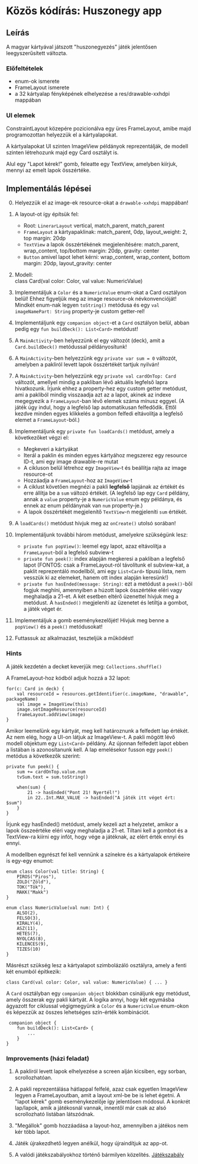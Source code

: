 # Közös kódírás: Huszonegy app

## Leírás

A magyar kártyával játszott "huszonegyezés" játék jelentősen leegyszerűsített változta.

### Előfeltételek

* enum-ok ismerete
* FrameLayout ismerete
* a 32 kártyalap fényképének elhelyezése a res/drawable-xxhdpi mappában

### UI elemek

ConstraintLayout közepére pozicionálva egy üres FrameLayout, amibe majd programozottan helyezzük el a kártyalapokat.

A kártyalapokat UI szinten ImageView példányok reprezentálják, de modell szinten létrehozunk majd egy Card osztályt is.

Alul egy "Lapot kérek!" gomb, feleatte egy TextView, amelyben kiírjuk, mennyi az emelt lapok összértéke.

## Implementálás lépései

0. Helyezzük el az image-ek resource-okat a `drawable-xxhdpi` mappában!

1. A layout-ot így építsük fel:
    * Root: `LinerarLayout` vertical, match_parent, match_parent
    * `FrameLayout` a kártyapaklinak: match_parent, 0dp, layout_weight: 2, top margin: 20dp
    * `TextView` a lapok összértékének megjelenítésére: match_parent, wrap_content, top/bottom margin: 20dp, gravity: center
    * `Button` amivel lapot lehet kérni: wrap_content, wrap_content, bottom margin: 20dp, layout_gravity: center

2. Modell:  
    class Card(val color: Color, val value: NumericValue)

3. Implementáljuk a `Color` és a `NumericValue` enum-okat a Card osztályon belül! Ehhez figyeljük meg az image resource-ok névkonvencióját! Mindkét enum-nak legyen `toString()` metódusa és egy `val imageNamePart: String` property-je custom getter-rel!

4. Implementáljunk egy `companion object`-et a `Card` osztályon belül, abban pedig egy `fun buildDeck(): List<Card>` metódust!

5. A `MainActivity`-ben helyezzünk el egy változót (deck), amit a `Card.buildDeck()` metódussal példányosítunk!

6. A `MainActivity`-ben helyezzünk egy `private var sum = 0` változót, amelyben a pakliról levett lapok összértékét tartjuk nyilván!

7. A `MainActivity`-ben helyezzünk egy `private val cardOnTop: Card` változót, amellyel mindig a pakliban lévő aktuális legfelső lapra hivatkozunk. 
Írjunk ehhez a property-hez egy custom getter metódust, ami a pakliból mindig visszaadja azt az a lapot, akinek az indexe megegyezik a `FrameLayout`-ban lévő elemek száma mínusz eggyel.
(A játék úgy indul, hogy a legfelső lap automatikusan felfedődik. Ettől kezdve minden egyes klikkelés a gombon felfedi eltávolítja a legfelső elemet a `FrameLayout`-ból.)

8. Implementáljunk egy `private fun loadCards()` metódust, amely a következőket végzi el:
    * Megkeveri a kártyákat
    * Iterál a paklin és minden egyes kártyához megszerez egy resource ID-t, ami egy image drawable-re mutat
    * A cikluson belül létrehoz egy `ImageView`-t és beállítja rajta az image resource-ot
    * Hozzáadja a `FrameLayout`-hoz az `ImageView`-t
    * A ciklust követően megnézi a pakli **legfelső** lapjának az értékét és erre állítja be a `sum` változó értékét. (A legfelső lap egy `Card` példány, annak a `value` property-je a `NumericValue` enum egy példánya, és ennek az enum példánynak van `num` property-je.)
    * A lapok összértékét megjelenítő `TextView`-n megjeleníti `sum` értékét.

9. A `loadCards()` metódust hívjuk meg az `onCreate()` utolsó sorában!

10. Implementáljunk további három metódust, amelyekre szükségünk lesz:
    * `private fun popView()`: leemel egy lapot, azaz eltávolítja a `FrameLayout`-ból a legfelső subview-t
    * `private fun peek()`: index alapján megkeresi a pakliban a legfelső lapot (FONTOS: csak a FrameLayout-ról távolítunk el subview-kat, a paklit reprezentáló modellből, ami egy `List<Card>` típusú lista, nem vesszük ki az elemeket, hanem ott index alapján keresünk!)
    * `private fun hasEnded(message: String)`: ezt a metódust a `peek()`-ből fogjuk meghíni, amennyiben a húzott lapok összértéke eléri vagy meghaladja a 21-et. A két esetben eltérő üzenettel hívjuk meg a metódust. A `hasEnded()` megjeleníti az üzenetet és letiltja a gombot, a játék véget ér.

11. Implementáljuk a gomb eseménykezelőjét! Hívjuk meg benne a `popView()` és a `peek()` metódusokat!

12. Futtassuk az alkalmazást, teszteljük a működést!



### Hints

A játék kezdetén a decket keverjük meg: `Collections.shuffle()`

A FrameLayout-hoz kódból adjuk hozzá a 32 lapot:

    for(c: Card in deck) {
        val resourceId = resources.getIdentifier(c.imageName, "drawable", packageName)
        val image = ImageView(this)
        image.setImageResource(resourceId)
        frameLayout.addView(image)
    }

Amikor leemelünk egy kártyát, meg kell határoznunk a felfedett lap értékét. Az nem elég, hogy a UI-on látjuk az ImageView-t. A pakli mögött lévő modell objektum egy `List<Card>` példány. Az újonnan felfedett lapot ebben a listában is azonosítanunk kell. A lap emelésekor fusson egy `peek()` metódus a következők szerint:

    private fun peek() {
        sum += cardOnTop.value.num
        tvSum.text = sum.toString()
    
        when(sum) {
            21 -> hasEnded("Pont 21! Nyertél!")
            in 22..Int.MAX_VALUE -> hasEnded("A játék itt véget ért: $sum")
        }
    }

Írjunk egy hasEnded() metódust, amely kezeli azt a helyzetet, amikor a lapok összeértéke eléri vagy meghaladja a 21-et. Tiltani kell a gombot és a TextView-ra kiírni egy infót, hogy vége a játéknak, az elért érték ennyi és ennyi.

A modellben egyrészt fel kell vennünk a színekre és a kártyalapok értékeire is egy-egy enumot:

    enum class Color(val title: String) {
        PIROS("Piros"),
        ZOLD("Zöld"),
        TOK("Tök"),
        MAKK("Makk")
    }

    enum class NumericValue(val num: Int) {
        ALSO(2),
        FELSO(3),
        KIRALY(4),
        ASZ(11),
        HETES(7),
        NYOLCAS(8),
        KILENCES(9),
        TIZES(10)
    }

Másrészt szükség lesz a kártyalapot szimbolázáló osztályra, amely a fenti két enumból építkezik:

    class Card(val color: Color, val value: NumericValue) { ... }

A `Card` osztályban egy `companion object` blokkban csináljunk egy metódust, amely összerak egy pakli kártyát. A logika annyi, hogy két egymásba ágyazott for ciklussal végigmegyünk a `Color` és a `NumericValue` enum-okon és képezzük az összes lehetséges szín-érték kombinációt.

     companion object {
        fun buildDeck(): List<Card> {
            ...
        }
    }

### Improvements (házi feladat)

1. A pakliról levett lapok elhelyezése a screen alján kicsiben, egy sorban, scrollozhatóan.

2. A pakli reprezentálása hátlappal felfelé, azaz csak egyetlen ImageView legyen a FrameLayoutban, amit a layout xml-be be is lehet égetni. A "lapot kérek" gomb eseménykezelője így jelentősen módosul. A konkrét lap/lapok, amik a játékosnál vannak, innentől már csak az alsó scrollozható listában látszódnak.

3. "Megállok" gomb hozzáadása a layout-hoz, amennyiben a játékos nem kér több lapot.

4. Játék újrakezdhető legyen anélkül, hogy újraindítjuk az app-ot.

5. A valódi játékszabályokhoz történő bármilyen közelítés. [Játékszabály](https://www.kartya-jatek.hu/huszonegy/)